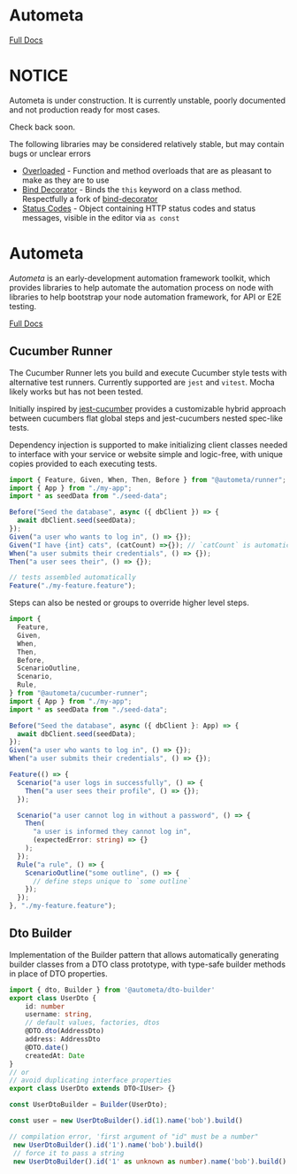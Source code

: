 # Autometa

[Full Docs](https://bendat.github.io/autometa/docs/cucumber/test_runner/intro/)

# NOTICE

Autometa is under construction. It is currently unstable, poorly documented and not production ready for most cases.

Check back soon.

The following libraries may be considered relatively stable, but may contain bugs or unclear errors

- [Overloaded](libraries/overloaded/) - Function and method overloads that are as pleasant to make as they are to use
- [Bind Decorator](libraries/bind-decorator/) - Binds the `this` keyword on a class method. Respectfully a fork of [bind-decorator](https://www.npmjs.com/package/autobind-decorator)
- [Status Codes](libraries/status-codes/) - Object containing HTTP status
codes and status messages, visible in the editor via `as const`

# Autometa

_Autometa_ is an early-development automation framework toolkit, which provides libraries to help automate the automation process on node with libraries to
help bootstrap your node automation framework, for API or E2E testing.

[Full Docs](https://bendat.github.io/autometa/docs/cucumber/test_runner/intro/)


## Cucumber Runner

The Cucumber Runner lets you build and execute Cucumber style tests with alternative test runners. Currently supported are `jest` and `vitest`. Mocha
likely works but has not been tested.

Initially inspired by [jest-cucumber](github.com/bencompton/jest-cucumber) provides a customizable hybrid approach between cucumbers flat global steps
and jest-cucumbers nested spec-like tests.

Dependency injection is supported to make initializing client classes needed to interface with your service or website simple and logic-free, with unique copies
provided to each executing tests.

```ts title='Cucumber like'
import { Feature, Given, When, Then, Before } from "@autometa/runner";
import { App } from "./my-app";
import * as seedData from "./seed-data";

Before("Seed the database", async ({ dbClient }) => {
  await dbClient.seed(seedData);
});
Given("a user who wants to log in", () => {});
Given("I have {int} cats", (catCount) =>{}); // `catCount` is automatically inferred as `number`
When("a user submits their credentials", () => {});
Then("a user sees their", () => {});

// tests assembled automatically
Feature("./my-feature.feature");
```

Steps can also be nested or groups to override higher level
steps.

```ts title='Jest-Cucumber like'
import {
  Feature,
  Given,
  When,
  Then,
  Before,
  ScenarioOutline,
  Scenario,
  Rule,
} from "@autometa/cucumber-runner";
import { App } from "./my-app";
import * as seedData from "./seed-data";

Before("Seed the database", async ({ dbClient }: App) => {
  await dbClient.seed(seedData);
});
Given("a user who wants to log in", () => {});
When("a user submits their credentials", () => {});

Feature(() => {
  Scenario("a user logs in successfully", () => {
    Then("a user sees their profile", () => {});
  });

  Scenario("a user cannot log in without a password", () => {
    Then(
      "a user is informed they cannot log in",
      (expectedError: string) => {}
    );
  });
  Rule("a rule", () => {
    ScenarioOutline("some outline", () => {
      // define steps unique to `some outline`
    });
  });
}, "./my-feature.feature");
```

## Dto Builder

Implementation of the Builder pattern that allows automatically generating
builder classes from a DTO class prototype, with type-safe builder methods in
place of DTO properties.

```ts
import { dto, Builder } from '@autometa/dto-builder'
export class UserDto {
    id: number
    username: string,
    // default values, factories, dtos
    @DTO.dto(AddressDto)
    address: AddressDto
    @DTO.date()
    createdAt: Date
}
// or 
// avoid duplicating interface properties
export class UserDto extends DTO<IUser> {}

const UserDtoBuilder = Builder(UserDto);

const user = new UserDtoBuilder().id(1).name('bob').build()

// compilation error, 'first argument of "id" must be a number"
 new UserDtoBuilder().id('1').name('bob').build()
 // force it to pass a string
 new UserDtoBuilder().id('1' as unknown as number).name('bob').build()
```
